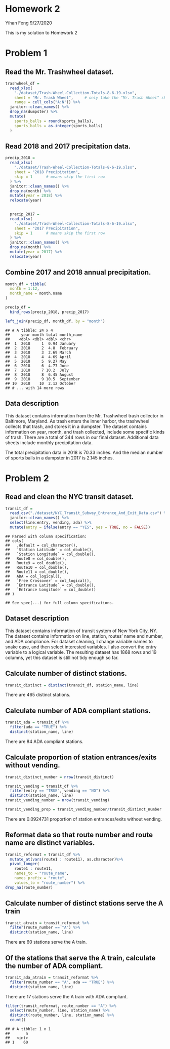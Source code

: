Homework 2
================
Yihan Feng
9/27/2020

This is my solution to Homework 2

# Problem 1

## Read the Mr. Trashwheel dataset.

``` r
trashwheel_df = 
  read_xlsx(
    "./dataset/Trash-Wheel-Collection-Totals-8-6-19.xlsx",
    sheet = "Mr. Trash Wheel",     # only take the "Mr. Trash Wheel" sheet
    range = cell_cols("A:N")) %>%
  janitor::clean_names() %>%
  drop_na(dumpster) %>%
  mutate(
    sports_balls = round(sports_balls),
    sports_balls = as.integer(sports_balls)
  )
```

## Read 2018 and 2017 precipitation data.

``` r
precip_2018 =
  read_xlsx(
    "./dataset/Trash-Wheel-Collection-Totals-8-6-19.xlsx",
    sheet = "2018 Precipitation",
    skip = 1      # means skip the first row
  ) %>%
  janitor::clean_names() %>%
  drop_na(month) %>%
  mutate(year = 2018) %>%
  relocate(year)
  

  precip_2017 =
  read_xlsx(
    "./dataset/Trash-Wheel-Collection-Totals-8-6-19.xlsx",
    sheet = "2017 Precipitation",
    skip = 1      # means skip the first row
  ) %>%
  janitor::clean_names() %>%
  drop_na(month) %>%
  mutate(year = 2017) %>%
  relocate(year)
```

## Combine 2017 and 2018 annual precipitation.

``` r
month_df = tibble(
  month = 1:12,
  month_name = month.name
)

precip_df = 
  bind_rows(precip_2018, precip_2017)

left_join(precip_df, month_df, by = "month")
```

    ## # A tibble: 24 x 4
    ##     year month total month_name
    ##    <dbl> <dbl> <dbl> <chr>     
    ##  1  2018     1  0.94 January   
    ##  2  2018     2  4.8  February  
    ##  3  2018     3  2.69 March     
    ##  4  2018     4  4.69 April     
    ##  5  2018     5  9.27 May       
    ##  6  2018     6  4.77 June      
    ##  7  2018     7 10.2  July      
    ##  8  2018     8  6.45 August    
    ##  9  2018     9 10.5  September 
    ## 10  2018    10  2.12 October   
    ## # ... with 14 more rows

## Data description

This dataset contains information from the Mr. Trashwheel trash
collector in Baltimore, Maryland. As trash enters the inner harbor, the
trashwheel collects that trash, and stores it in a dumpster. The dataset
contains information on year, month, and trash collected, include some
specific kinds of trash. There are a total of 344 rows in our final
dataset. Additional data sheets include monthly precipitation data.

The total precipitation data in 2018 is 70.33 inches. And the median
number of sports balls in a dumpster in 2017 is 2.145 inches.

# Problem 2

## Read and clean the NYC transit dataset.

``` r
transit_df = 
  read_csv("./dataset/NYC_Transit_Subway_Entrance_And_Exit_Data.csv") %>%
  janitor::clean_names() %>%
  select(line:entry, vending, ada) %>% 
  mutate(entry = ifelse(entry == "YES", yes = TRUE, no = FALSE))
```

    ## Parsed with column specification:
    ## cols(
    ##   .default = col_character(),
    ##   `Station Latitude` = col_double(),
    ##   `Station Longitude` = col_double(),
    ##   Route8 = col_double(),
    ##   Route9 = col_double(),
    ##   Route10 = col_double(),
    ##   Route11 = col_double(),
    ##   ADA = col_logical(),
    ##   `Free Crossover` = col_logical(),
    ##   `Entrance Latitude` = col_double(),
    ##   `Entrance Longitude` = col_double()
    ## )

    ## See spec(...) for full column specifications.

## Dataset description

This dataset contains information of transit system of New York City,
NY. The dataset contains information on line, station, routes’ name and
number, and ADA compliance. For dataset cleaning, I change variable
names to snake case, and then select interested variables. I also
convert the entry variable to a logical variable. The resulting dataset
has 1868 rows and 19 columns, yet this dataset is still not tidy enough
so far.

## Calculate number of distinct stations.

``` r
transit_distinct = distinct(transit_df, station_name, line)
```

There are 465 distinct stations.

## Calculate number of ADA compliant stations.

``` r
transit_ada = transit_df %>%
  filter(ada == "TRUE") %>%
  distinct(station_name, line)
```

There are 84 ADA compliant stations.

## Calculate proportion of station entrances/exits without vending.

``` r
transit_distinct_number = nrow(transit_distinct)

transit_vending = transit_df %>%
  filter(entry == "TRUE", vending == "NO") %>%
  distinct(station_name, line)
transit_vending_number = nrow(transit_vending)

transit_vending_prop = transit_vending_number/transit_distinct_number
```

There are 0.0924731 proportion of station entrances/exits without
vending.

## Reformat data so that route number and route name are distinct variables.

``` r
transit_reformat = transit_df %>%
  mutate_at(vars(route1 : route11), as.character)%>%
  pivot_longer(
    route1 : route11,
    names_to = "route_name",
    names_prefix = "route",
    values_to = "route_number") %>%
drop_na(route_number)
```

## Calculate number of distinct stations serve the A train

``` r
transit_atrain = transit_reformat %>%
  filter(route_number == "A") %>%
  distinct(station_name, line)
```

There are 60 stations serve the A train.

## Of the stations that serve the A train, calculate the number of ADA compliant.

``` r
transit_ada_atrain = transit_reformat %>%
  filter(route_number == "A", ada == "TRUE") %>%
  distinct(station_name, line)
```

There are 17 stations serve the A train with ADA compliant.

``` r
filter(transit_reformat, route_number == "A") %>%
  select(route_number, line, station_name) %>%
  distinct(route_number, line, station_name) %>%
  count()
```

    ## # A tibble: 1 x 1
    ##       n
    ##   <int>
    ## 1    60
